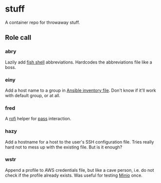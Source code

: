 # stuff #

A container repo for throwaway stuff.

## Role call ##

### abry ###

Lazily add [fish shell](https://github.com/fish-shell/fish-shell) abbreviations. Hardcodes the abbreviations file like a boss.

### einy ###

Add a host name to a group in [Ansible inventory file](http://docs.ansible.com/ansible/latest/intro_inventory.html#hosts-and-groups). Don't know if it'll work with default group, or at all.

### fred ###

A [rofi](https://github.com/DaveDavenport/rofi/) helper for [pass](https://www.passwordstore.org/) interaction.

### hazy ###

Add a hostname for a host to the user's SSH configuration file. Tries really hard not to mess up with the existing file. But is it enough?

### wstr ###

Append a profile to AWS credentials file, but like a cave person, i.e. do not check if the profile already exists. Was useful for testing [Minio](https://github.com/minio/minio) once.
